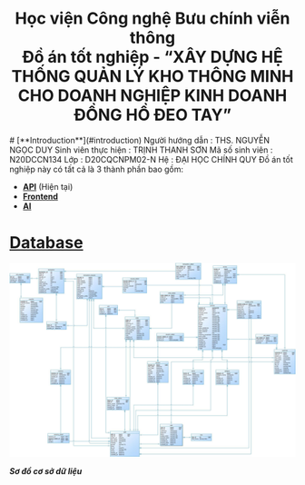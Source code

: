 <h1 align="center"> Học viện Công nghệ Bưu chính viễn thông <br/>
    Đồ án tốt nghiệp - 
    “XÂY DỰNG HỆ THỐNG QUẢN LÝ KHO THÔNG MINH CHO DOANH NGHIỆP KINH DOANH ĐỒNG HỒ ĐEO TAY”
</h1>
# [**Introduction**](#introduction)
Người hướng dẫn 	    :	THS. NGUYỄN NGỌC DUY
Sinh viên thực hiện 	:	TRỊNH THANH SƠN
Mã số sinh viên 	    :	N20DCCN134
Lớp	                    :	D20CQCNPM02-N
Hệ              	    :	ĐẠI HỌC CHÍNH QUY
Đồ án tốt nghiệp này có tất cả là 3 thành phần bao gồm:

- [**API**](#) (Hiện tại)
- [**Frontend**](https://github.com/trinhthanhson/watchshop_fe_datn)
- [**AI**](https://github.com/trinhthanhson/AI_Linear_Regression)

# [**Database**](#database)

<p align="center">
    <img src="./erd_manager.jpg" />
</p>

**_Sơ đồ cơ sở dữ liệu_**

<h3 align="center">
